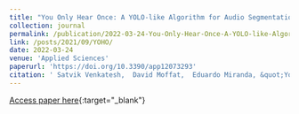 ```yaml
---
title: "You Only Hear Once: A YOLO-like Algorithm for Audio Segmentation and Sound Event Detection"
collection: journal
permalink: /publication/2022-03-24-You-Only-Hear-Once-A-YOLO-like-Algorithm-for-Audio-Segmentation-and-Sound-Event-Detection
link: /posts/2021/09/YOHO/
date: 2022-03-24
venue: 'Applied Sciences'
paperurl: 'https://doi.org/10.3390/app12073293'
citation: ' Satvik Venkatesh,  David Moffat,  Eduardo Miranda, &quot;You Only Hear Once: A YOLO-like Algorithm for Audio Segmentation and Sound Event Detection.&quot; Applied Sciences, 12, 3293. 2022. DOI 10.3390/app12073293'
---
```

[Access paper here](https://doi.org/10.3390/app12073293){:target="_blank"}
